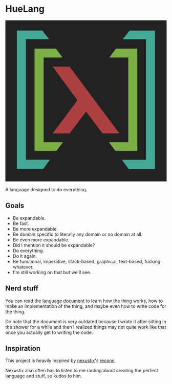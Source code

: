# HueLang

![logo](https://raw.githubusercontent.com/HueStudios/HueLang/master/docs/logo.png)

A language designed to do everything.

## Goals

- Be expandable.
- Be fast.
- Be more expandable.
- Be domain specific to literally any domain or no domain at all.
- Be even more expandable.
- Did I mention it should be expandable?
- Do everything.
- Do it again.
- Be functional, imperative, stack-based, graphical, text-based, fucking whatever.
- I'm still working on that but we'll see.

## Nerd stuff

You can read the [language document](https://github.com/HueStudios/HueLang/blob/master/docs/language.md) to learn how the thing works, how to make an implementation of the thing, and maybe even how to write code for the thing.

Do note that the document is very outdated because I wrote it after sitting in the shower for a while and then I realized things may not quite work like that once you actually get to writing the code.

## Inspiration

This project is heavily inspired by [nexustix](https://github.com/nexustix/reconn-c)'s [reconn](https://github.com/nexustix/reconn-c).

Nexustix also often has to listen to me ranting about creating the perfect language and stuff, so kudos to him.
